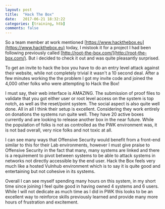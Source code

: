 ```yaml
---
layout: post
title:  "Hack The Box"
date:   2017-06-21 18:32:22
categories: [training, htb]
comments: false
---
```


So a team member at work mentioned [https://www.hackthebox.eu](https://www.hackthebox.eu) today, I mistook it for a project I had been following previously called [http://root-the-box.com/](http://root-the-box.com/).  But i decided to check it out and was quite pleasantly surprised.

To get an invite to hack the box you have to do an entry level attack against their website, while not completely trivial it wasn't a 10 second deal.  After a few minutes working the the problem I got my invite code and joined the 4,000 other folks who were attempting to Hack the Box!

I must say, their web interface is AMAZING.  The submission of proof files to validate that you got either user or root level access on the system is top notch, as well as the reset/point system.  The social aspect is also quite well done.  All in all I think their setup is excellent.  Considering they work entirely on donations the systems run quite well.  They have 20 active boxes currently and are looking to release another box in the near future.  While the population of folks is not as controlled as the PWK environment was, it is not bad overall, very nice folks and not toxic at all.  

I can see many ways that Offensive Security would benefit from a front-end similar to this for their Lab environments, however I must give praise to Offensive Security in the fact that many, many systems are linked and there is a requirement to pivot between systems to be able to attack systems in networks not directly accessible by the end user.  Hack the Box feels very much like a hosted Vulnhub environment which is to say it is quite good and entertaining but not cohesive in its systems.

Overall I can see myself spending many hours on this system, in my short time since joining I feel quite good in having owned 4 systems and 6 users.  While I will not dedicate as much time as I did in PWK this looks to be an excellent way to reinforce skills previously learned and provide many more hours of frustration and excitement.
